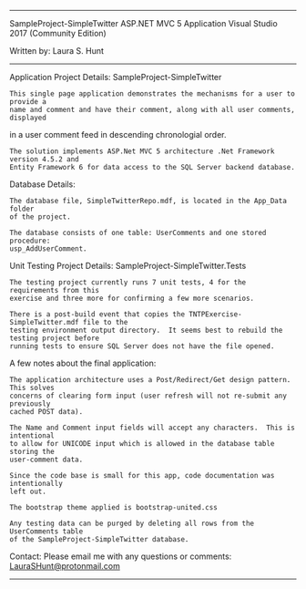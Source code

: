 -------------------------------------------------------------------------------

SampleProject-SimpleTwitter
ASP.NET MVC 5 Application
Visual Studio 2017 (Community Edition)

Written by: Laura S. Hunt 

-------------------------------------------------------------------------------


Application Project Details: SampleProject-SimpleTwitter 
	
	This single page application demonstrates the mechanisms for a user to provide a
	name and comment and have their comment, along with all user comments, displayed 
  in a user comment feed in descending chronologial order.

	The solution implements ASP.Net MVC 5 architecture .Net Framework version 4.5.2 and 
	Entity Framework 6 for data access to the SQL Server backend database.


Database Details:
	
	The database file, SimpleTwitterRepo.mdf, is located in the App_Data folder 
	of the project.

	The database consists of one table: UserComments and one stored procedure:
	usp_AddUserComment.


Unit Testing Project Details: SampleProject-SimpleTwitter.Tests

	The testing project currently runs 7 unit tests, 4 for the requirements from this 
	exercise and three more for confirming a few more scenarios.
	
	There is a post-build event that copies the TNTPExercise-SimpleTwitter.mdf file to the 
	testing environment output directory.  It seems best to rebuild the testing project before 
	running tests to ensure SQL Server does not have the file opened.


A few notes about the final application:

	The application architecture uses a Post/Redirect/Get design pattern.  This solves 
	concerns of clearing form input (user refresh will not re-submit any previously 
	cached POST data).

	The Name and Comment input fields will accept any characters.  This is intentional
	to allow for UNICODE input which is allowed in the database table storing the 
	user-comment data.

	Since the code base is small for this app, code documentation was intentionally
	left out.

	The bootstrap theme applied is bootstrap-united.css

	Any testing data can be purged by deleting all rows from the UserComments table 
	of the SampleProject-SimpleTwitter database.


Contact:
	Please email me with any questions or comments:
	LauraSHunt@protonmail.com


-------------------------------------------------------------------------------
